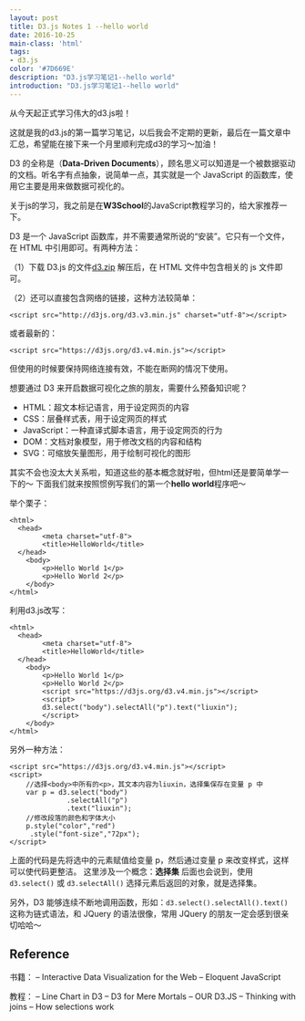 ```yaml
---
layout: post
title: D3.js Notes 1 --hello world
date: 2016-10-25
main-class: 'html'
tags:
- d3.js
color: '#7D669E'
description: "D3.js学习笔记1--hello world"
introduction: "D3.js学习笔记1--hello world"
---
```

从今天起正式学习伟大的d3.js啦！

这就是我的d3.js的第一篇学习笔记，以后我会不定期的更新，最后在一篇文章中汇总，希望能在接下来一个月里顺利完成d3的学习～加油！

D3 的全称是（**Data-Driven Documents**），顾名思义可以知道是一个被数据驱动的文档。听名字有点抽象，说简单一点，其实就是一个 JavaScript 的函数库，使用它主要是用来做数据可视化的。

关于js的学习，我之前是在**W3School**的JavaScript教程学习的，给大家推荐一下。

D3 是一个 JavaScript 函数库，并不需要通常所说的“安装”。它只有一个文件，在 HTML 中引用即可。有两种方法：

（1）下载 D3.js 的文件[d3.zip](https://github.com/mbostock/d3/releases/download/v3.4.8/d3.zip)
解压后，在 HTML 文件中包含相关的 js 文件即可。

（2）还可以直接包含网络的链接，这种方法较简单：

`<script src="http://d3js.org/d3.v3.min.js" charset="utf-8"></script>`

或者最新的：

`<script src="https://d3js.org/d3.v4.min.js"></script>`

但使用的时候要保持网络连接有效，不能在断网的情况下使用。

想要通过 D3 来开启数据可视化之旅的朋友，需要什么预备知识呢？

- HTML：超文本标记语言，用于设定网页的内容
- CSS：层叠样式表，用于设定网页的样式
- JavaScript：一种直译式脚本语言，用于设定网页的行为
- DOM：文档对象模型，用于修改文档的内容和结构
- SVG：可缩放矢量图形，用于绘制可视化的图形

其实不会也没太大关系啦，知道这些的基本概念就好啦，但html还是要简单学一下的～ 下面我们就来按照惯例写我们的第一个**hello world**程序吧～

举个栗子：

	<html> 
	  <head> 
	        <meta charset="utf-8"> 
	        <title>HelloWorld</title> 
	  </head> 
	    <body> 
	        <p>Hello World 1</p>
	        <p>Hello World 2</p>
	    </body> 
	</html>

利用d3.js改写：

	<html> 
	  <head> 
	        <meta charset="utf-8"> 
	        <title>HelloWorld</title> 
	  </head> 
	    <body> 
	        <p>Hello World 1</p>
	        <p>Hello World 2</p>
	        <script src="https://d3js.org/d3.v4.min.js"></script> 
	        <script>  
	        d3.select("body").selectAll("p").text("liuxin");      
	        </script> 
	    </body> 
	</html>

另外一种方法：

	<script src="https://d3js.org/d3.v4.min.js"></script> 
    <script>  
    	//选择<body>中所有的<p>，其文本内容为liuxin，选择集保存在变量 p 中
		var p = d3.select("body")
		          .selectAll("p")
		          .text("liuxin");
		//修改段落的颜色和字体大小
		p.style("color","red")
		 .style("font-size","72px");    
    </script> 

上面的代码是先将选中的元素赋值给变量 p，然后通过变量 p 来改变样式，这样可以使代码更整洁。
这里涉及一个概念：**选择集** 后面也会说到，使用 `d3.select()` 或 `d3.selectAll()` 选择元素后返回的对象，就是选择集。

另外，D3 能够连续不断地调用函数，形如：`d3.select().selectAll().text()`
这称为链式语法，和 JQuery 的语法很像，常用 JQuery 的朋友一定会感到很亲切哈哈～


## Reference

书籍：
– Interactive Data Visualization for the Web
– Eloquent JavaScript

教程：
– Line Chart in D3
– D3 for Mere Mortals
– OUR D3.JS
– Thinking with joins
– How selections work
